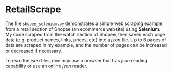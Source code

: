# RetailScrape

The file `shopee_selenium.py` demonstrates a simple web scraping example from a retail section of Shopee (an ecommerce website) using **Selenium**. My code scraped from the watch section of Shopee, then saved each page data (e.g. product names, links, prices, etc) into a *json* file. Up to 6 pages of data are scraped in my example, and the number of pages can be increased or decreased if necessary.

To read the *json* files, one may use a browser that has *json* reading capability or use an online *json* reader.
